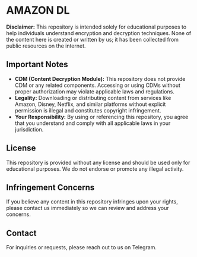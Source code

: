 # AMAZON DL  

**Disclaimer:** This repository is intended solely for educational purposes to help individuals understand encryption and decryption techniques. None of the content here is created or written by us; it has been collected from public resources on the internet.  

## Important Notes  

- **CDM (Content Decryption Module):** This repository does not provide CDM or any related components. Accessing or using CDMs without proper authorization may violate applicable laws and regulations.  
- **Legality:** Downloading or distributing content from services like Amazon, Disney, Netflix, and similar platforms without explicit permission is illegal and constitutes copyright infringement.  
- **Your Responsibility:** By using or referencing this repository, you agree that you understand and comply with all applicable laws in your jurisdiction.  

## License  

This repository is provided without any license and should be used only for educational purposes. We do not endorse or promote any illegal activity.  

## Infringement Concerns  

If you believe any content in this repository infringes upon your rights, please contact us immediately so we can review and address your concerns.  

## Contact  

For inquiries or requests, please reach out to us on Telegram.  
